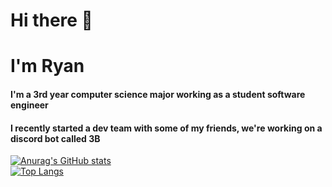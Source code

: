 # Hi there 👋
# I'm Ryan
#### I'm a 3rd year computer science major working as a student software engineer
#### I recently started a dev team with some of my friends, we're working on a discord bot called 3B
[![Anurag's GitHub stats](https://github-readme-stats.vercel.app/api?username=ryan-neubs&count_private=true&show_icons=true&theme=synthwave)](https://github.com/anuraghazra/github-readme-stats)
<br>
[![Top Langs](https://github-readme-stats.vercel.app/api/top-langs/?username=ryan-neubs&theme=synthwave)](https://github.com/anuraghazra/github-readme-stats)
